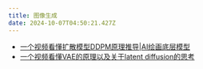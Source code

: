 ```yaml
---
title: 图像生成
date: 2024-10-07T04:50:21.427Z
---
```


* [一个视频看懂扩散模型DDPM原理推导|AI绘画底层模型]( https://www.bilibili.com/video/BV1p24y1K7Pf)
* [一个视频看懂VAE的原理以及关于latent diffusion的思考 ](https://www.bilibili.com/video/BV1wx421k74m)
